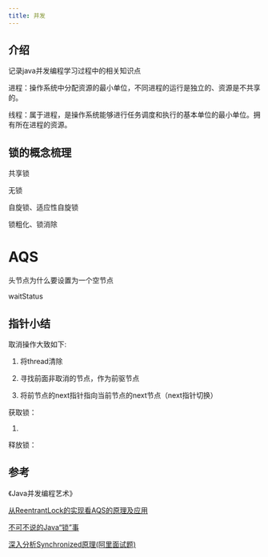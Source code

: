 ```yaml
---
title: 并发
---
```


## 介绍

记录java并发编程学习过程中的相关知识点

进程：操作系统中分配资源的最小单位，不同进程的运行是独立的、资源是不共享的。

线程：属于进程，是操作系统能够进行任务调度和执行的基本单位的最小单位。拥有所在进程的资源。


## 锁的概念梳理

共享锁


无锁


自旋锁、适应性自旋锁


锁粗化、锁消除

# AQS

头节点为什么要设置为一个空节点

waitStatus


## 指针小结

取消操作大致如下:

1. 将thread清除

2. 寻找前面非取消的节点，作为前驱节点

3. 将前节点的next指针指向当前节点的next节点（next指针切换）


获取锁：

1. 




释放锁：




## 参考

《Java并发编程艺术》

[从ReentrantLock的实现看AQS的原理及应用](https://tech.meituan.com/2019/12/05/aqs-theory-and-apply.html)

[不可不说的Java“锁”事](https://tech.meituan.com/2018/11/15/java-lock.html)


[深入分析Synchronized原理(阿里面试题)](https://www.cnblogs.com/aspirant/p/11470858.html)